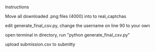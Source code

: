 Instructions

Move all downloaded .png files (4000) into to real_captchas

edit generate_final_csv.py, change the username on line 90 to your own

open terminal in directory, run "python generate_final_csv.py"

upload submission.csv to submitty